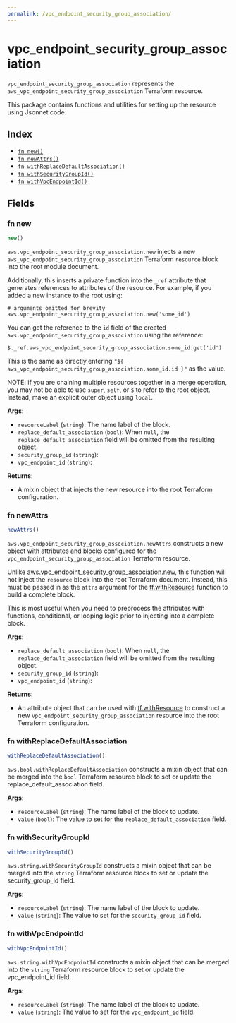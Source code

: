 ```yaml
---
permalink: /vpc_endpoint_security_group_association/
---
```


# vpc_endpoint_security_group_association

`vpc_endpoint_security_group_association` represents the `aws_vpc_endpoint_security_group_association` Terraform resource.



This package contains functions and utilities for setting up the resource using Jsonnet code.


## Index

* [`fn new()`](#fn-new)
* [`fn newAttrs()`](#fn-newattrs)
* [`fn withReplaceDefaultAssociation()`](#fn-withreplacedefaultassociation)
* [`fn withSecurityGroupId()`](#fn-withsecuritygroupid)
* [`fn withVpcEndpointId()`](#fn-withvpcendpointid)

## Fields

### fn new

```ts
new()
```


`aws.vpc_endpoint_security_group_association.new` injects a new `aws_vpc_endpoint_security_group_association` Terraform `resource`
block into the root module document.

Additionally, this inserts a private function into the `_ref` attribute that generates references to attributes of the
resource. For example, if you added a new instance to the root using:

    # arguments omitted for brevity
    aws.vpc_endpoint_security_group_association.new('some_id')

You can get the reference to the `id` field of the created `aws.vpc_endpoint_security_group_association` using the reference:

    $._ref.aws_vpc_endpoint_security_group_association.some_id.get('id')

This is the same as directly entering `"${ aws_vpc_endpoint_security_group_association.some_id.id }"` as the value.

NOTE: if you are chaining multiple resources together in a merge operation, you may not be able to use `super`, `self`,
or `$` to refer to the root object. Instead, make an explicit outer object using `local`.

**Args**:
  - `resourceLabel` (`string`): The name label of the block.
  - `replace_default_association` (`bool`):  When `null`, the `replace_default_association` field will be omitted from the resulting object.
  - `security_group_id` (`string`): 
  - `vpc_endpoint_id` (`string`): 

**Returns**:
- A mixin object that injects the new resource into the root Terraform configuration.


### fn newAttrs

```ts
newAttrs()
```


`aws.vpc_endpoint_security_group_association.newAttrs` constructs a new object with attributes and blocks configured for the `vpc_endpoint_security_group_association`
Terraform resource.

Unlike [aws.vpc_endpoint_security_group_association.new](#fn-vpcendpointsecuritygroupassociationnew), this function will not inject the `resource`
block into the root Terraform document. Instead, this must be passed in as the `attrs` argument for the
[tf.withResource](https://github.com/tf-libsonnet/core/tree/main/docs#fn-withresource) function to build a complete block.

This is most useful when you need to preprocess the attributes with functions, conditional, or looping logic prior to
injecting into a complete block.

**Args**:
  - `replace_default_association` (`bool`):  When `null`, the `replace_default_association` field will be omitted from the resulting object.
  - `security_group_id` (`string`): 
  - `vpc_endpoint_id` (`string`): 

**Returns**:
  - An attribute object that can be used with [tf.withResource](https://github.com/tf-libsonnet/core/tree/main/docs#fn-withresource) to construct a new `vpc_endpoint_security_group_association` resource into the root Terraform configuration.


### fn withReplaceDefaultAssociation

```ts
withReplaceDefaultAssociation()
```

`aws.bool.withReplaceDefaultAssociation` constructs a mixin object that can be merged into the `bool`
Terraform resource block to set or update the replace_default_association field.



**Args**:
  - `resourceLabel` (`string`): The name label of the block to update.
  - `value` (`bool`): The value to set for the `replace_default_association` field.


### fn withSecurityGroupId

```ts
withSecurityGroupId()
```

`aws.string.withSecurityGroupId` constructs a mixin object that can be merged into the `string`
Terraform resource block to set or update the security_group_id field.



**Args**:
  - `resourceLabel` (`string`): The name label of the block to update.
  - `value` (`string`): The value to set for the `security_group_id` field.


### fn withVpcEndpointId

```ts
withVpcEndpointId()
```

`aws.string.withVpcEndpointId` constructs a mixin object that can be merged into the `string`
Terraform resource block to set or update the vpc_endpoint_id field.



**Args**:
  - `resourceLabel` (`string`): The name label of the block to update.
  - `value` (`string`): The value to set for the `vpc_endpoint_id` field.
